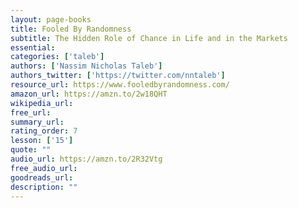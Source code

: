 ```yaml
---
layout: page-books
title: Fooled By Randomness
subtitle: The Hidden Role of Chance in Life and in the Markets
essential: 
categories: ['taleb']
authors: ['Nassim Nicholas Taleb']
authors_twitter: ['https://twitter.com/nntaleb']
resource_url: https://www.fooledbyrandomness.com/
amazon_url: https://amzn.to/2w18QHT
wikipedia_url: 
free_url: 
summary_url: 
rating_order: 7
lesson: ['15']
quote: ""
audio_url: https://amzn.to/2R32Vtg
free_audio_url: 
goodreads_url: 
description: ""
---
```

